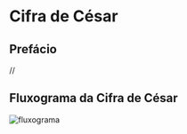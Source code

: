 # Cifra de César

## Prefácio

//

## Fluxograma da Cifra de César

![fluxograma](http://uploaddeimagens.com.br/images/001/866/147/original/Sim.png)


